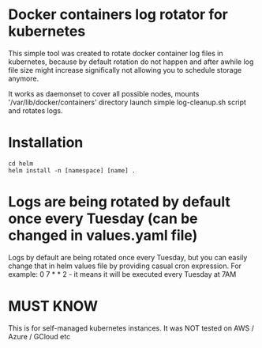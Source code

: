 # Docker containers log rotator for kubernetes
This simple tool was created to rotate docker container log files in kubernetes,
because by default rotation do not happen and after awhile log file size might 
increase significally not allowing you to schedule storage anymore.

It works as daemonset to cover all possible nodes, mounts '/var/lib/docker/containers' directory
launch simple log-cleanup.sh script and rotates logs.

# Installation

```
cd helm
helm install -n [namespace] [name] .
```

# Logs are being rotated by default once every Tuesday (can be changed in values.yaml file)
Logs by default are being rotated once every Tuesday, but you can easily change that in 
helm values file by providing casual cron expression.
For example: 
0 7 * * 2 - it means it will be executed every Tuesday at 7AM

# MUST KNOW
This is for self-managed kubernetes instances.
It was NOT tested on AWS / Azure / GCloud etc